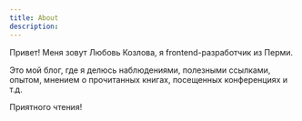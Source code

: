 ```yaml
---
title: About
description: 
---
```


Привет! Меня зовут Любовь Козлова, я frontend-разработчик из Перми.

Это мой блог, где я делюсь наблюдениями, полезными ссылками, опытом, мнением о прочитанных книгах, посещенных конференциях и т.д.

Приятного чтения!
